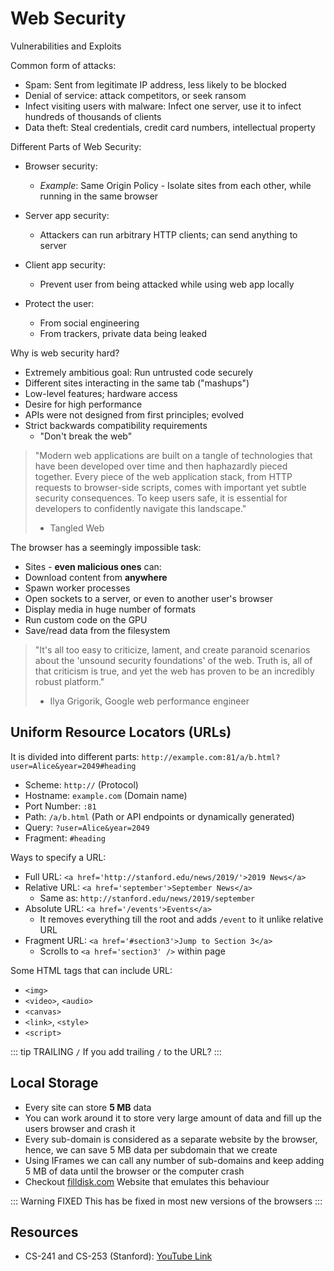 # Web Security

Vulnerabilities and Exploits

Common form of attacks:

- Spam: Sent from legitimate IP address, less likely to be blocked
- Denial of service: attack competitors, or seek ransom
- Infect visiting users with malware: Infect one server, use it to infect hundreds of thousands of clients
- Data theft: Steal credentials, credit card numbers, intellectual property

Different Parts of Web Security:

- Browser security:

  - _Example_: Same Origin Policy - Isolate sites from each other, while running in the same browser

- Server app security:

  - Attackers can run arbitrary HTTP clients; can send anything to server

- Client app security:

  - Prevent user from being attacked while using web app locally

- Protect the user:
  - From social engineering
  - From trackers, private data being leaked

Why is web security hard?

- Extremely ambitious goal: Run untrusted code securely
- Different sites interacting in the same tab ("mashups")
- Low-level features; hardware access
- Desire for high performance
- APIs were not designed from first principles; evolved
- Strict backwards compatibility requirements
  - "Don't break the web"

> "Modern web applications are built on a tangle of technologies that have been developed over time and then haphazardly pieced together. Every piece of the web application stack, from HTTP requests to browser-side scripts, comes with important yet subtle security consequences. To keep users safe, it is essential for developers to confidently navigate this landscape."
>
> - Tangled Web

The browser has a seemingly impossible task:

- Sites - **even malicious ones** can:
- Download content from **anywhere**
- Spawn worker processes
- Open sockets to a server, or even to another user's browser
- Display media in huge number of formats
- Run custom code on the GPU
- Save/read data from the filesystem

> "It's all too easy to criticize, lament, and create paranoid scenarios about the 'unsound security foundations' of the web. Truth is, all of that criticism is true, and yet the web has proven to be an incredibly robust platform."
>
> - Ilya Grigorik, Google web performance engineer

## Uniform Resource Locators (URLs)

It is divided into different parts: `http://example.com:81/a/b.html?user=Alice&year=2049#heading`

- Scheme: `http://` (Protocol)
- Hostname: `example.com` (Domain name)
- Port Number: `:81`
- Path: `/a/b.html` (Path or API endpoints or dynamically generated)
- Query: `?user=Alice&year=2049`
- Fragment: `#heading`

Ways to specify a URL:

- Full URL: `<a href='http://stanford.edu/news/2019/'>2019 News</a>`
- Relative URL: `<a href='september'>September News</a>`
  - Same as: `http://stanford.edu/news/2019/september`
- Absolute URL: `<a href='/events'>Events</a>`
  - It removes everything till the root and adds `/event` to it unlike relative URL
- Fragment URL: `<a href='#section3'>Jump to Section 3</a>`
  - Scrolls to `<a href='section3' />` within page

Some HTML tags that can include URL:

- `<img>`
- `<video>`, `<audio>`
- `<canvas>`
- `<link>`, `<style>`
- `<script>`

::: tip TRAILING `/`
If you add trailing `/` to the URL?
:::

## Local Storage

- Every site can store **5 MB** data
- You can work around it to store very large amount of data and fill up the users browser and crash it
- Every sub-domain is considered as a separate website by the browser, hence, we can save 5 MB data per subdomain that we create
- Using IFrames we can call any number of sub-domains and keep adding 5 MB of data until the browser or the computer crash
- Checkout [filldisk.com](http://www.filldisk.com/) Website that emulates this behaviour

::: Warning FIXED
This has be fixed in most new versions of the browsers
:::

## Resources

- CS-241 and CS-253 (Stanford): [YouTube Link](https://www.youtube.com/watch?v=5JJrJGZ_LjM&list=PL1y1iaEtjSYiiSGVlL1cHsXN_kvJOOhu-&index=1)
